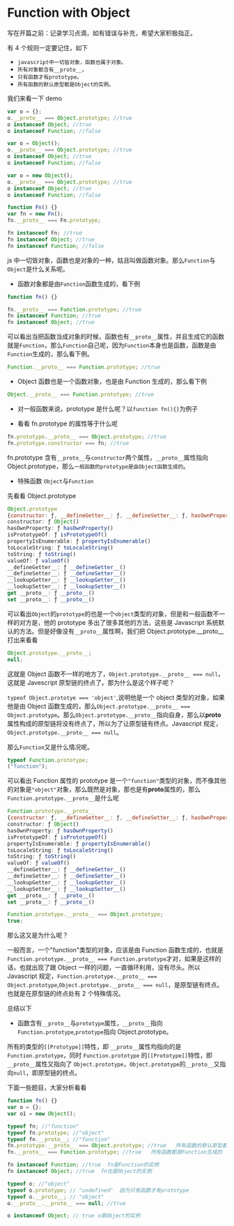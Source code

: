 # Function with Object

写在开篇之前：记录学习点滴，如有错误与补充，希望大家积极指正。

有 4 个规则一定要记住，如下

- `javascript中一切皆对象，函数也属于对象。`
- `所有对象都含有__proto__。`
- `只有函数才有prototype。`
- `所有函数的默认原型都是Object的实例。`

我们来看一下 demo

```js
var o = {};
o.__proto__ === Object.prototype; //true
o instanceof Object; //true
o instanceof Function; //false

var o = Object();
o.__proto__ === Object.prototype; //true
o instanceof Object; //true
o instanceof Function; //false

var o = new Object();
o.__proto__ === Object.prototype; //true
o instanceof Object; //true
o instanceof Function; //false

function Fn() {}
var fn = new Fn();
fn.__proto__ === Fn.prototype;

fn instanceof Fn; //true
fn instanceof Object; //true
fn instanceof Function; //false
```

js 中一切皆对象，函数也是对象的一种，姑且叫做函数对象。那么`Function`与`Object`是什么关系呢。

- 函数对象都是由`Function`函数生成的，看下例

```js
function fn() {}

fn.__proto__ === Function.prototype; //true
fn instanceof Function; //true
fn instanceof Object; //true
```

可以看出当把函数当成对象的时候，函数也有`__proto__`属性，并且生成它的函数就是`Function`，那么`Function`自己呢，因为`Function`本身也是函数，函数是由`Function`生成的，那么看下例。

```js
Function.__proto__ === Function.prototype; //true
```

- Object 函数也是一个函数对象，也是由 Function 生成的，那么看下例

```js
Object.__proto__ === Function.prototype; //true
```

- 对一般函数来说，prototype 是什么呢？以`function fn(){}`为例子

- 看看 fn.prototype 的属性等于什么呢

```js
fn.prototype.__proto__ === Object.prototype; //true
fn.prototype.constructor === fn; //true
```

fn.prototype 含有`__proto__`与`constructor`两个属性，`__proto__`属性指向 Object.prototype，那么`一般函数的prototype是由Object函数生成的`。

- 特殊函数 `Object`与`Function`

先看看 Object.prototype

```js
Object.prototype
{constructor: ƒ, __defineGetter__: ƒ, __defineSetter__: ƒ, hasOwnProperty: ƒ, __lookupGetter__: ƒ, …}
constructor: ƒ Object()
hasOwnProperty: ƒ hasOwnProperty()
isPrototypeOf: ƒ isPrototypeOf()
propertyIsEnumerable: ƒ propertyIsEnumerable()
toLocaleString: ƒ toLocaleString()
toString: ƒ toString()
valueOf: ƒ valueOf()
__defineGetter__: ƒ __defineGetter__()
__defineSetter__: ƒ __defineSetter__()
__lookupGetter__: ƒ __lookupGetter__()
__lookupSetter__: ƒ __lookupSetter__()
get __proto__: ƒ __proto__()
set __proto__: ƒ __proto__()
```

可以看出`Object`的`prototype`的也是一个`object`类型的对象，但是和一般函数不一样的对方是，他的 prototype 多出了很多其他的方法，这些是 Javascript 系统默认的方法。但是好像没有`__proto__`属性啊，我们把 Object.prototype.\_\_proto\_\_打出来看看

```js
Object.prototype.__proto__;
null;
```

这就是 Object 函数不一样的地方了，`Object.prototype.__proto__ === null`，这就是 Javescript 原型链的终点了。那为什么是这个样子呢？

`typeof Object.prototye === 'object'`,说明他是一个 object 类型的对象，如果他是由 Object 函数生成的，那么`Object.prototype.__proto__ === Object.prototype`。那么`Object.prototype.__proto__`指向自身，那么以**proto**属性构成的原型链将没有终点了，所以为了让原型链有终点。Javascript 规定，`Object.prototype.__proto__ === null`。

那么`Function`又是什么情况呢。

```js
typeof Function.prototype;
("function");
```

可以看出 Function 属性的 prototype 是一个`"function"`类型的对象，而不像其他的对象是`"object"`对象，那么既然是对象，那也是有**proto**属性的，那么`Function.prototype.__proto__`是什么呢

```js
Function.prototype.__proto__
{constructor: ƒ, __defineGetter__: ƒ, __defineSetter__: ƒ, hasOwnProperty: ƒ, __lookupGetter__: ƒ, …}
constructor: ƒ Object()
hasOwnProperty: ƒ hasOwnProperty()
isPrototypeOf: ƒ isPrototypeOf()
propertyIsEnumerable: ƒ propertyIsEnumerable()
toLocaleString: ƒ toLocaleString()
toString: ƒ toString()
valueOf: ƒ valueOf()
__defineGetter__: ƒ __defineGetter__()
__defineSetter__: ƒ __defineSetter__()
__lookupGetter__: ƒ __lookupGetter__()
__lookupSetter__: ƒ __lookupSetter__()
get __proto__: ƒ __proto__()
set __proto__: ƒ __proto__()
```

```js
Function.prototype.__proto__ === Object.prototype;
true;
```

那么这又是为什么呢？

一般而言，一个"function"类型的对象，应该是由 Function 函数生成的，也就是`Function.prototype.__proto__ === Function.prototype`才对，如果是这样的话，也就出现了跟 Object 一样的问题，一直循环利用，没有尽头。所以 Javascript 规定，`Function.prototype.__proto__ === Object.prototype`,`Object.prototype.__proto__ === null`，是原型链有终点。也就是在原型链的终点处有 2 个特殊情况。

总结以下

- 函数含有`__proto__`与`prototype`属性，`__proto__`指向`Function.prototype`,`prototype`指向 Object.prototype。

所有的类型的`[[Prototype]]`特性，即 `__proto__`属性均指向的是 `Function.prototype`，同时 `Function.prototype` 的`[[Prototype]]`特性，即 `__proto__`属性又指向了 `Object.prototype`，`Object.prototype`的`__proto__`又指向`null`，即原型链的终点。

下面一些题目，大家分析看看

```js
function fn() {}
var o = {};
var o1 = new Object();

typeof fn; //"function"
typeof fn.prototype; //"object"
typeof fn.__proto__; //"function"
fn.prototype.__proto__ === Object.prototype; //true   所有函数的默认原型都是Object的实例
fn.__proto__ === Function.prototype; //true   所有函数都是Function生成的

fn instanceof Function; //true  fn是Function的实例
fn instanceof Object; //true  fn也是Object的实例

typeof o; //"object"
typeof o.prototype; // "undefined"  因为只有函数才有prototype
typeof o.__proto__; // "object"
o.__proto__.__proto__ === null; //true

o instanceof Object; // true o是Object的实例
```

